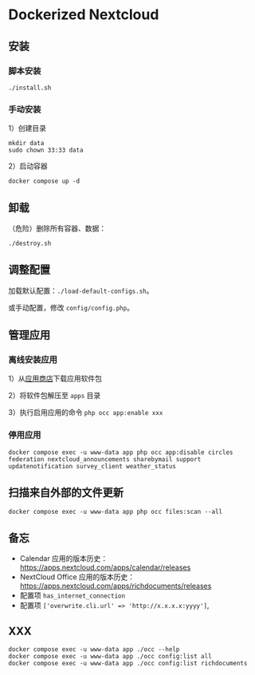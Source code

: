 # Dockerized Nextcloud

## 安装

### 脚本安装

    ./install.sh

### 手动安装

1）创建目录

    mkdir data
    sudo chown 33:33 data

2）启动容器

    docker compose up -d

## 卸载

（危险）删除所有容器、数据：

    ./destroy.sh

## 调整配置

加载默认配置：`./load-default-configs.sh`。

或手动配置，修改 `config/config.php`。

## 管理应用

### 离线安装应用

1）从[应用商店](https://apps.nextcloud.com/)下载应用软件包

2）将软件包解压至 `apps` 目录

3）执行启用应用的命令 `php occ app:enable xxx`

### 停用应用

    docker compose exec -u www-data app php occ app:disable circles federation nextcloud_announcements sharebymail support updatenotification survey_client weather_status

## 扫描来自外部的文件更新

    docker compose exec -u www-data app php occ files:scan --all

## 备忘

- Calendar 应用的版本历史：https://apps.nextcloud.com/apps/calendar/releases
- NextCloud Office 应用的版本历史：https://apps.nextcloud.com/apps/richdocuments/releases
- 配置项 `has_internet_connection`
- 配置项 `['overwrite.cli.url' => 'http://x.x.x.x:yyyy']`,

## XXX

    docker compose exec -u www-data app ./occ --help
    docker compose exec -u www-data app ./occ config:list all
    docker compose exec -u www-data app ./occ config:list richdocuments
